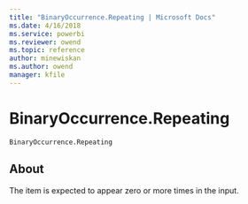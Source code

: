 ```yaml
---
title: "BinaryOccurrence.Repeating | Microsoft Docs"
ms.date: 4/16/2018
ms.service: powerbi
ms.reviewer: owend
ms.topic: reference
author: minewiskan
ms.author: owend
manager: kfile
---
```

# BinaryOccurrence.Repeating
<code>BinaryOccurrence.Repeating</code>

## About
The item is expected to appear zero or more times in the input.
